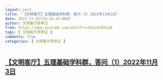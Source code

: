 ```yaml
---
layout: post
title: "【文明客厅】五理基础学科群，答问（1）2022年11月3日"
date: 2022-11-03T19:34:44.000Z
author: 文明客厅周孝正
from: https://www.youtube.com/watch?v=4hackn8YCa8
tags: [ 文明客厅周孝正 ]
comments: True
categories: [ 文明客厅周孝正 ]
---
```

<!--1667504084000-->
[【文明客厅】五理基础学科群，答问（1）2022年11月3日](https://www.youtube.com/watch?v=4hackn8YCa8)
------

<div>

</div>
